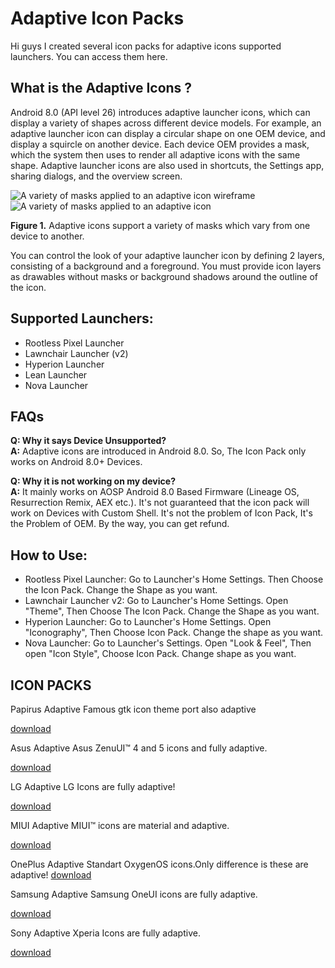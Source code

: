 # Adaptive Icon Packs

Hi guys I created several icon packs for adaptive icons supported launchers. You can access them here.


## What is the Adaptive Icons ?
Android 8.0 (API level 26) introduces adaptive launcher icons, which can display a variety of shapes across different device models. For example, an adaptive launcher icon can display a circular shape on one OEM device, and display a squircle on another device. Each device OEM provides a mask, which the system then uses to render all adaptive icons with the same shape. Adaptive launcher icons are also used in shortcuts, the Settings app, sharing dialogs, and the overview screen.

![A variety of masks applied to an adaptive icon wireframe](https://developer.android.com/guide/practices/ui_guidelines/images/NB_Icon_Mask_Shapes_Ext_01.gif)  ![A variety of masks applied to an adaptive icon](https://developer.android.com/guide/practices/ui_guidelines/images/NB_Icon_Mask_Shapes_Ext_02.gif)

**Figure 1.**  Adaptive icons support a variety of masks which vary from one device to another.

You can control the look of your adaptive launcher icon by defining 2 layers, consisting of a background and a foreground. You must provide icon layers as drawables without masks or background shadows around the outline of the icon.


## Supported Launchers:

 - Rootless Pixel Launcher
 - Lawnchair Launcher (v2)
 - Hyperion Launcher
 - Lean Launcher
 - Nova Launcher
 
 ## FAQs
 
**Q: Why it says Device Unsupported?**  
**A:** Adaptive icons are introduced in Android 8.0. So, The Icon Pack only works on Android 8.0+ Devices.  
  
**Q: Why it is not working on my device?**  
**A:** It mainly works on AOSP Android 8.0 Based Firmware (Lineage OS, Resurrection Remix, AEX etc.). It's not guaranteed that the icon pack will work on Devices with Custom Shell. It's not the problem of Icon Pack, It's the Problem of OEM. By the way, you can get refund.

## How to Use:

 - Rootless Pixel Launcher: Go to Launcher's Home Settings. Then Choose the Icon Pack. Change the Shape as you want. 
 - Lawnchair Launcher v2: Go to Launcher's Home Settings. Open "Theme", Then Choose The Icon Pack. Change the Shape as you want.  
 - Hyperion Launcher: Go to Launcher's Home Settings. Open "Iconography", Then Choose Icon Pack. Change the shape as you want.  
 - Nova Launcher: Go to Launcher's Settings. Open "Look & Feel", Then open "Icon Style", Choose Icon Pack. Change shape as you want.



## **ICON PACKS**
Papirus Adaptive  Famous gtk icon theme port also adaptive

  [download](https://osmanonurkoc.github.io/AdaptiveIconsShowcase/Papirus)

Asus Adaptive     Asus ZenuUI™ 4 and 5 icons and fully adaptive.

  [download](https://osmanonurkoc.github.io/AdaptiveIconsShowcase/Asus)

LG Adaptive       LG Icons are fully adaptive!

  [download](https://osmanonurkoc.github.io/AdaptiveIconsShowcase/Lg)  

MIUI Adaptive     MIUI™ icons are material and adaptive.

  [download](https://osmanonurkoc.github.io/AdaptiveIconsShowcase/Miui)

OnePlus Adaptive  Standart OxygenOS icons.Only difference is these are adaptive!
  [download](https://osmanonurkoc.github.io/AdaptiveIconsShowcase/Oneplus)

Samsung Adaptive  Samsung OneUI icons are fully adaptive.

  [download](https://osmanonurkoc.github.io/AdaptiveIconsShowcase/Samsung)

Sony Adaptive     Xperia Icons are fully adaptive.

  [download](https://osmanonurkoc.github.io/AdaptiveIconsShowcase/Sony)



 
  

  

  

 

